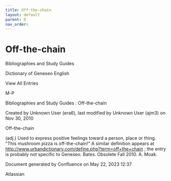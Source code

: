 ```yaml
---
title: Off-the-chain
layout: default
parent: O
nav_order:
---
```


# Off-the-chain

Bibliographies and Study Guides

Dictionary of Geneseo English

View All Entries

M-P

Bibliographies and Study Guides : Off-the-chain

Created by  Unknown User (era6), last modified by  Unknown User (ajm3) on Nov 30, 2010

Off-the-chain

(adj.) Used to express positive feelings toward a person, place or thing. &quot;This mushroom pizza is off-the-chain!&quot; A similar definition appears at http://www.urbandictionary.com/define.php?term=off+the+chain ; the entry is probably not specific to Geneseo. Bates. Obsolete Fall 2010. A. Moak.

Document generated by Confluence on May 22, 2023 12:37

Atlassian
